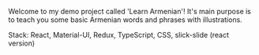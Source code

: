 Welcome to my demo project called 'Learn Armenian'! It's main purpose is to teach you some basic Armenian words and phrases with illustrations.

Stack: React, Material-UI, Redux, TypeScript, CSS, slick-slide (react version)
